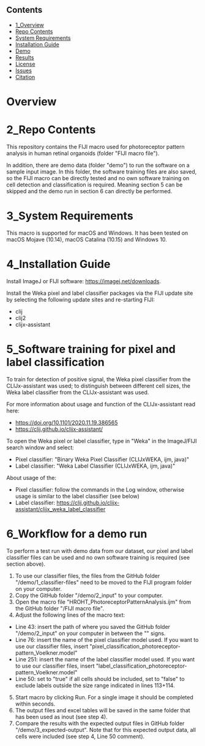 ## Contents

- [1_Overview](#Overview)
- [Repo Contents](#repo-contents)
- [System Requirements](#system-requirements)
- [Installation Guide](#installation-guide)
- [Demo](#demo)
- [Results](#results)
- [License](./LICENSE)
- [Issues](https://github.com/ebridge2/lol/issues)
- [Citation](#citation)

# Overview

# 2_Repo Contents
This repository contains the FIJI macro used for photoreceptor pattern analysis in human retinal organoids (folder "FIJI macro file"). 

In addition, there are demo data (folder "demo") to run the software on a sample input image. In this folder, the software training files are also saved, so the FIJI macro can be directly tested and no own software training on cell detection and classification is required. Meaning section 5 can be skipped and the demo run in section 6 can directly be performed.

# 3_System Requirements
This macro is supported for macOS and Windows. It has been tested on macOS Mojave (10.14), macOS Catalina (10.15) and Windows 10.

# 4_Installation Guide
Install ImageJ or FIJI software: https://imagej.net/downloads.

Install the Weka pixel and label classifier packages via the FIJI update site by selecting the following update sites and re-starting FIJI:
- clij
- clij2
- clijx-assistant

# 5_Software training for pixel and label classification
To train for detection of positive signal, the Weka pixel classifier from the CLIJx-assistant was used; to distinguish between different cell sizes, the Weka label classifier from the CLIJx-assistant was used.

For more information about usage and function of the CLIJx-assistant read here: 
- https://doi.org/10.1101/2020.11.19.386565
- https://clij.github.io/clijx-assistant/

To open the Weka pixel or label classifier, type in "Weka" in the ImageJ/FIJI search window and select:
- Pixel classifier: "Binary Weka Pixel Classifier (CLIJxWEKA, ijm, java)"
- Label classifier: "Weka Label Classifier (CLIJxWEKA, ijm, java)"

About usage of the:
- Pixel classifier: follow the commands in the Log window, otherwise usage is similar to the label classifier (see below)
- Label classifier: https://clij.github.io/clijx-assistant/clijx_weka_label_classifier

# 6_Workflow for a demo run
To perform a test run with demo data from our dataset, our pixel and label classifier files can be used and no own software training is required (see section above).
1. To use our classifier files, the files from the GitHub folder "/demo/1_classifier-files" need to be moved to the FIJI program folder on your computer.
2. Copy the GitHub folder "/demo/2_input" to your computer.
3. Open the macro file "HROHT_PhotoreceptorPatternAnalysis.ijm" from the GitHub folder "/FIJI macro file".
4. Adjust the following lines of the macro text:
- Line 43: insert the path of where you saved the GitHub folder "/demo/2_input" on your computer in between the "" signs.
- Line 76: insert the name of the pixel classifier model used. If you want to use our classifier files, insert "pixel_classification_photoreceptor-pattern_Voelkner.model"
- Line 251: insert the name of the label classifier model used. If you want to use our classifier files, insert "label_classification_photoreceptor-pattern_Voelkner.model"
- Line 50: set to "true" if all cells should be included, set to "false" to exclude labels outside the size range indicated in lines 113+114.
5. Start macro by clicking Run. For a single image it should be completed within seconds.
6. The output files and excel tables will be saved in the same folder that has been used as inout (see step 4).
7. Compare the results with the expected output files in GitHub folder "/demo/3_expected-output". Note that for this expected output data, all cells were included (see step 4, Line 50 comment).


